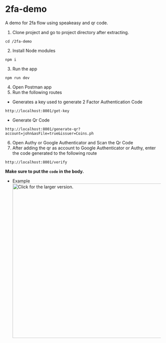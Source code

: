 # 2fa-demo
A demo for 2fa flow using speakeasy and qr code.

1. Clone project and go to project directory after extracting.
```
cd /2fa-demo
```
2. Install Node modules
```
npm i
```
3. Run the app
```
npm run dev
```
4. Open Postman app
5. Run the following routes
* Generates a key used to generate 2 Factor Authentication Code
```
http://localhost:8001/get-key
```

* Generate Qr Code
```
http://localhost:8001/generate-qr?account=john&asFile=true&issuer=Coins.ph
```
6. Open Authy or Google Authenticator and Scan the Qr Code
7. After adding the qr as account to Google Authenticator or Authy, enter the code generated to the following route
```
http://localhost:8001/verify
```
**Make sure to put the `code` in the body.**
* Example
<a href="https://drive.google.com/file/d/1ik_Yqk-ogV5_OF48co9Yr-DrM-4GQS4z/view?usp=sharing"><img src="https://drive.google.com/file/d/1ik_Yqk-ogV5_OF48co9Yr-DrM-4GQS4z/view?usp=sharing" style="width: 500px; max-width: 100%; height: auto" title="Click for the larger version." /></a>
